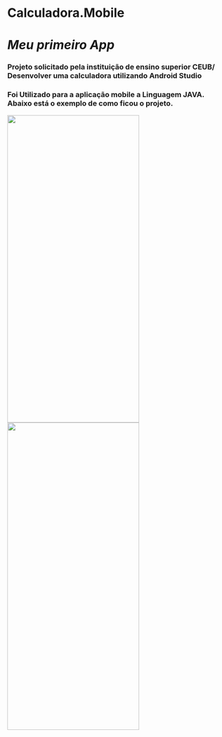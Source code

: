 # Calculadora.Mobile

# **_Meu primeiro App_**

### **Projeto solicitado pela instituição de ensino superior CEUB/ Desenvolver uma calculadora utilizando Android Studio**


### Foi Utilizado para a aplicação mobile a Linguagem JAVA. Abaixo está o exemplo de como ficou o projeto.  

<img align="center" width="300px" height="700px" src="https://media3.giphy.com/media/ivYhhKvIOaWMHs67zD/giphy.gif?cid=790b7611d7355c6815a28dbef996083ec20839382b9198d3&rid=giphy.gif&ct=g)">

<img align="center" width="300px" height="700px" src="https://media0.giphy.com/media/I6jnzK8BCQzUq3DQ03/giphy.gif">
